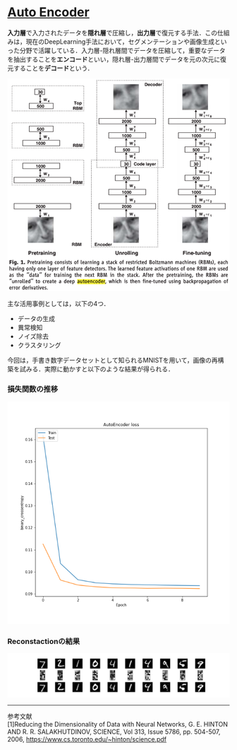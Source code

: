 # [Auto Encoder](https://www.cs.toronto.edu/~hinton/science.pdf)
**入力層**で入力されたデータを**隠れ層**で圧縮し，**出力層**で復元する手法．この仕組みは，現在のDeepLearning手法において，セグメンテーションや画像生成といった分野で活躍している．入力層-隠れ層間でデータを圧縮して，重要なデータを抽出することを**エンコード**といい，隠れ層-出力層間でデータを元の次元に復元することを**デコード**という．

![AutoEncoder_model](./images/AutoEncoder_model.png)

主な活用事例としては，以下の4つ．
- データの生成
- 異常検知
- ノイズ除去
- クラスタリング

今回は，手書き数字データセットとして知られるMNISTを用いて，画像の再構築を試みる．実際に動かすと以下のような結果が得られる．

### 損失関数の推移
![AE_loss_10_32](./images/AE_loss_10_32.png)

### Reconstactionの結果
![AE_result_10_32](./images/AE_result_10_32.png)

---
参考文献\
[1]Reducing the Dimensionality of Data with Neural Networks, G. E. HINTON AND R. R. SALAKHUTDINOV, SCIENCE, Vol 313, Issue 5786, pp. 504-507, 2006, https://www.cs.toronto.edu/~hinton/science.pdf